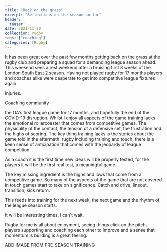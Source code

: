 ```yaml
---
title: "Back on the grass"
excerpt: "Reflections on the season so far"
header:
  teaser: 
date: 2021-11-20
collection: rugby
tags: ["coaching"]
categories: [Rugby]
---
```


It has been great over the past few months getting back on the grass at the rugby club and preparing a squad for a demanding league season ahead. This weekend sees a rest weekend after a bruising first 8 weeks of the London South East 2 season. Having not played rugby for 17 months players and coaches alike were desperate to get into competitive league fixtures again. 

Injuries.

Coaching community



the OA's first league game for 17 months, and hopefully the end of the COVID-19 disruption. Whilst I enjoy all aspects of the game training lacks the emotional rollercoaster that comes from competitive games, The physicality of the contact, the tension of a defensive set, the frustration and the highs of scoring. The key thing training lacks is the stories about the game told in the aftermath.  rugby including training and touch, there is a keen sense of anticipation that comes with the jeopardy of league competition.

As a coach it is the first time new ideas will be properly tested, for the players it will be the first real test, a meaningful game.


The key missing ingredient is the highs and lows that come from a competitive game. 
So many of the aspects of the game that are not covered in touch games start to take on significance. Catch and drive, lineout, transition, kick return. 

This feeds into training for the next week, the next game and the rhythm of the league season starts.

It will be interesting times, I can't wait.

Rugby for me is all about enjoyment, seeing things click on the pitch, players supporting and coaching each other to improve and a sense that momentum is building is a great feeling. 

ADD IMAGE FROM PRE-SEASON TRAINING
